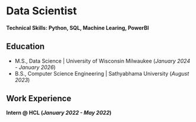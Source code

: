 # Data Scientist

#### Technical Skills: Python, SQL, Machine Learing, PowerBI

## Education							       		
- M.S., Data Science	| University of Wisconsin Milwaukee (_January 2024 - January 2026_)	 			        		
- B.S., Computer Science Engineering | Sathyabhama University (_August 2023_)

## Work Experience
**Intern @ HCL (_January 2022 - May 2022_)**
